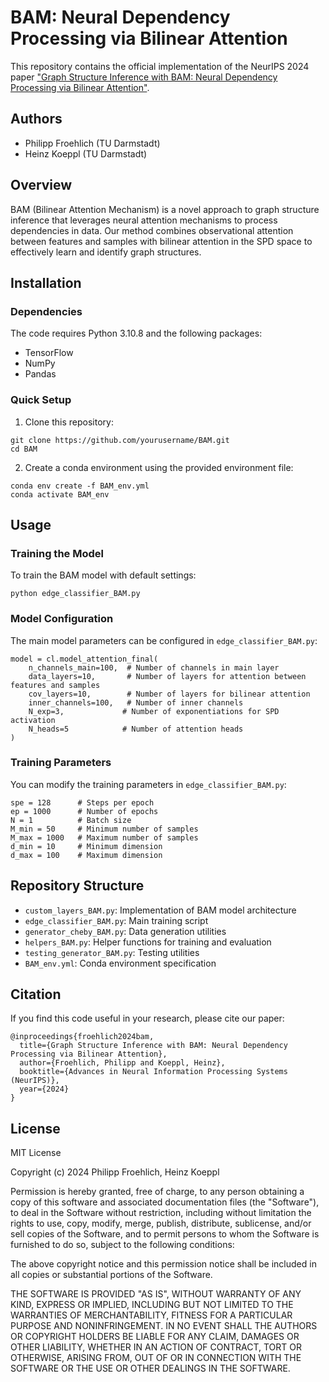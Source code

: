 # BAM: Neural Dependency Processing via Bilinear Attention

This repository contains the official implementation of the NeurIPS 2024 paper ["Graph Structure Inference with BAM: Neural Dependency Processing via Bilinear Attention"](https://neurips.cc/virtual/2024/poster/96766).

## Authors
- Philipp Froehlich (TU Darmstadt)
- Heinz Koeppl (TU Darmstadt)

## Overview
BAM (Bilinear Attention Mechanism) is a novel approach to graph structure inference that leverages neural attention mechanisms to process dependencies in data. Our method combines observational attention between features and samples with bilinear attention in the SPD space to effectively learn and identify graph structures.

## Installation

### Dependencies
The code requires Python 3.10.8 and the following packages:
- TensorFlow 
- NumPy
- Pandas

### Quick Setup
1. Clone this repository:
```
git clone https://github.com/yourusername/BAM.git
cd BAM
```

2. Create a conda environment using the provided environment file:
```
conda env create -f BAM_env.yml
conda activate BAM_env
```

## Usage

### Training the Model
To train the BAM model with default settings:
```
python edge_classifier_BAM.py
```

### Model Configuration
The main model parameters can be configured in `edge_classifier_BAM.py`:

```
model = cl.model_attention_final(
    n_channels_main=100,  # Number of channels in main layer
    data_layers=10,       # Number of layers for attention between features and samples
    cov_layers=10,        # Number of layers for bilinear attention
    inner_channels=100,   # Number of inner channels
    N_exp=3,             # Number of exponentiations for SPD activation
    N_heads=5            # Number of attention heads
)
```

### Training Parameters
You can modify the training parameters in `edge_classifier_BAM.py`:

```
spe = 128      # Steps per epoch
ep = 1000      # Number of epochs
N = 1          # Batch size
M_min = 50     # Minimum number of samples
M_max = 1000   # Maximum number of samples
d_min = 10     # Minimum dimension
d_max = 100    # Maximum dimension
```

## Repository Structure
- `custom_layers_BAM.py`: Implementation of BAM model architecture
- `edge_classifier_BAM.py`: Main training script
- `generator_cheby_BAM.py`: Data generation utilities
- `helpers_BAM.py`: Helper functions for training and evaluation
- `testing_generator_BAM.py`: Testing utilities
- `BAM_env.yml`: Conda environment specification

## Citation
If you find this code useful in your research, please cite our paper:

```
@inproceedings{froehlich2024bam,
  title={Graph Structure Inference with BAM: Neural Dependency Processing via Bilinear Attention},
  author={Froehlich, Philipp and Koeppl, Heinz},
  booktitle={Advances in Neural Information Processing Systems (NeurIPS)},
  year={2024}
}
```

## License
MIT License

Copyright (c) 2024 Philipp Froehlich, Heinz Koeppl

Permission is hereby granted, free of charge, to any person obtaining a copy
of this software and associated documentation files (the "Software"), to deal
in the Software without restriction, including without limitation the rights
to use, copy, modify, merge, publish, distribute, sublicense, and/or sell
copies of the Software, and to permit persons to whom the Software is
furnished to do so, subject to the following conditions:

The above copyright notice and this permission notice shall be included in all
copies or substantial portions of the Software.

THE SOFTWARE IS PROVIDED "AS IS", WITHOUT WARRANTY OF ANY KIND, EXPRESS OR
IMPLIED, INCLUDING BUT NOT LIMITED TO THE WARRANTIES OF MERCHANTABILITY,
FITNESS FOR A PARTICULAR PURPOSE AND NONINFRINGEMENT. IN NO EVENT SHALL THE
AUTHORS OR COPYRIGHT HOLDERS BE LIABLE FOR ANY CLAIM, DAMAGES OR OTHER
LIABILITY, WHETHER IN AN ACTION OF CONTRACT, TORT OR OTHERWISE, ARISING FROM,
OUT OF OR IN CONNECTION WITH THE SOFTWARE OR THE USE OR OTHER DEALINGS IN THE
SOFTWARE.